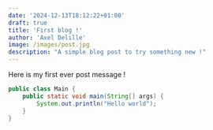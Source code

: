 ```yaml
---
date: '2024-12-13T18:12:22+01:00'
draft: true
title: 'First blog !'
author: 'Axel Delille'
image: /images/post.jpg
description: "A simple blog post to try something new !"
---
```


Here is my first ever post message !

```java
public class Main {
    public static void main(String[] args) {
        System.out.println("Hello world");
    }
}
```

